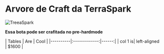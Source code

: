 # Arvore de Craft da TerraSpark


![TreeaSpark](https://github.com/user-attachments/assets/d8bb6969-5ee4-4444-a334-d0e480910a7a)

 **Essa bota pode ser crafitada no pre-hardmode**

| Tables | Are | Cool | |----------|:-------------:|------:| | col 1 is| left-aligned | $1600 |
 

 
